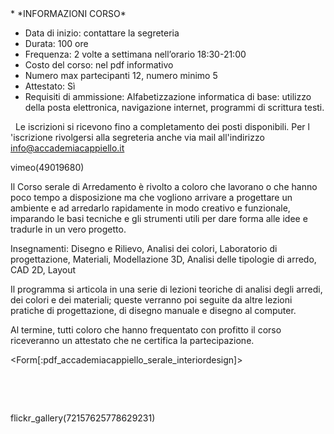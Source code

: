 <div id='aside'>
* *INFORMAZIONI CORSO*
&nbsp;

* Data di inizio: contattare la segreteria
* Durata: 100 ore
* Frequenza: 2 volte a settimana nell’orario 18:30-21:00 
* Costo del corso: nel pdf informativo
* Numero max partecipanti 12, numero minimo 5
* Attestato: Sì
* Requisiti di ammissione: Alfabetizzazione informatica di base: utilizzo della posta elettronica, navigazione internet, programmi di scrittura testi.

&nbsp;
Le iscrizioni si ricevono fino a completamento dei posti disponibili. Per l 'iscrizione rivolgersi alla segreteria anche via mail all'indirizzo info@accademiacappiello.it
&nbsp;
</div>  

vimeo(49019680)

Il Corso serale di Arredamento è rivolto a coloro che lavorano o che hanno poco tempo a disposizione ma che vogliono arrivare a progettare un ambiente e ad arredarlo rapidamente in modo creativo e funzionale, imparando le basi tecniche e gli strumenti utili per dare forma alle idee e tradurle in un vero progetto.

Insegnamenti:
Disegno e Rilievo, Analisi dei colori, Laboratorio di progettazione, Materiali, Modellazione 3D, Analisi delle tipologie di arredo, CAD 2D, Layout

Il programma si articola in una serie di lezioni teoriche di analisi degli arredi, dei colori e dei materiali; queste verranno poi seguite da altre lezioni pratiche di progettazione, di disegno manuale e disegno al computer.

Al termine, tutti coloro che hanno frequentato con profitto il corso riceveranno un attestato che ne certifica la partecipazione.





<Form[:pdf_accademiacappiello_serale_interiordesign]>


&nbsp;

&nbsp;

flickr_gallery(72157625778629231)